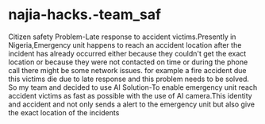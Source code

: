 # najia-hacks.-team_saf
Citizen safety 
Problem-Late response to accident victims.Presently in Nigeria,Emergency unit happens to reach an accident  location after the incident has already occurred either because they couldn't get the exact location or because they were not contacted on time or during the phone call there might be some network issues.  for example  a fire accident due this victims die due to late response and this problem needs to be solved. So my team and decided to use AI
Solution-To enable emergency unit reach accident victims as fast as possible with the use of AI camera.This identity and accident and not only sends a alert to the emergency unit but also give the exact location of the incidents
